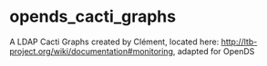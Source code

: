 opends_cacti_graphs
===================

A LDAP Cacti Graphs created by Clément, located here: http://ltb-project.org/wiki/documentation#monitoring, adapted for OpenDS
